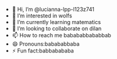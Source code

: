 - 👋 Hi, I’m @lucianna-lpp-l123z741
- 👀 I’m interested in wolfs
- 🌱 I’m currently learning  matematics
- 💞️ I’m looking to collaborate on dilan
- 📫 How to reach me babababbababbab
- 😄 Pronouns:babababbaba
- ⚡ Fun fact:babbabababa

<!---
lucianna-lpp-l123z741/lucianna-lpp-l123z741 is a ✨ special ✨ repository because its `README.md` (this file) appears on your GitHub profile.
You can click the Preview link to take a look at your changes.
--->
